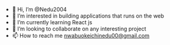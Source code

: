 - 👋 Hi, I’m @Nedu2004
- 👀 I’m interested in building applications that runs on the web
- 🌱 I’m currently learning React js
- 💞️ I’m looking to collaborate on any interesting project
- 📫 How to reach me nwabuokeichinedu00@gmail.com

<!---
Nedu2004/Nedu2004 is a ✨ special ✨ repository because its `README.md` (this file) appears on your GitHub profile.
You can click the Preview link to take a look at your changes.
--->

